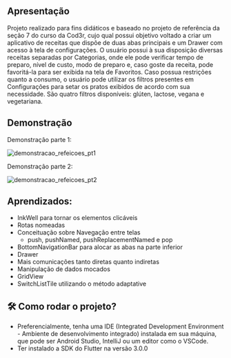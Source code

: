 ## Apresentação 

Projeto realizado para fins didáticos e baseado no projeto de referência da seção 7 do curso da Cod3r, cujo qual possui objetivo voltado a criar um aplicativo de receitas que dispõe de duas abas principais e um Drawer com acesso à tela de configurações. O usuário possui à sua disposição diversas receitas separadas por Categorias, onde ele pode verificar tempo de preparo, nível de custo, modo de preparo e, caso goste da receita, pode favoritá-la para ser exibida na tela de Favoritos. Caso possua restrições quanto a consumo, o usuário pode utilizar os filtros presentes em Configurações para setar os pratos exibidos de acordo com sua necessidade. São quatro filtros disponíveis: glúten, lactose, vegana e vegetariana.

## Demonstração 

Demonstração parte 1: 

![demonstracao_refeicoes_pt1](https://user-images.githubusercontent.com/109693767/222471345-9cfb7ae6-acef-43d6-a048-b0e92b55e7b9.gif)

Demonstração parte 2: 

![demonstracao_refeicoes_pt2](https://user-images.githubusercontent.com/109693767/222471373-84b3b98c-21b6-4d6c-98e6-301a062d3a31.gif)

## Aprendizados:
* InkWell para tornar os elementos clicáveis
* Rotas nomeadas 
* Conceituação sobre Navegação entre telas 
   * push, pushNamed, pushReplacementNamed e pop
* BottomNavigationBar para alocar as abas na parte inferior 
* Drawer
* Mais comunicações tanto diretas quanto indiretas
* Manipulação de dados mocados
* GridView
* SwitchListTile utilizando o método adaptative

## :hammer_and_wrench:	Como rodar o projeto? 

* Preferencialmente, tenha uma IDE (Integrated Development Environment - Ambiente de desenvolvimento integrado) instalada em sua máquina, que pode ser Android Studio, IntelliJ ou um editor como o VSCode. 
* Ter instalado a SDK do Flutter na versão 3.0.0
